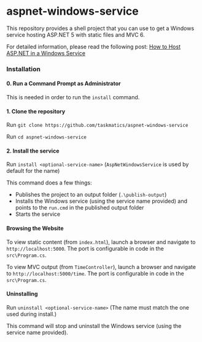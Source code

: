 aspnet-windows-service
=======

This repository provides a shell project that you can use to get a Windows service hosting ASP.NET 5 with static files and MVC 6.

For detailed information, please read the following post: [How to Host ASP.NET in a Windows Service](http://taskmatics.com/blog/host-asp-net-in-a-windows-service/)

### Installation

#### 0. Run a Command Prompt as Administrator
This is needed in order to run the `install` command.

#### 1. Clone the repository
Run `git clone https://github.com/taskmatics/aspnet-windows-service`

Run `cd aspnet-windows-service`

#### 2. Install the service
Run `install <optional-service-name>` (`AspNetWindowsService` is used by default for the name)

This command does a few things:
* Publishes the project to an output folder (`.\publish-output`)
* Installs the Windows service (using the service name provided) and points to the `run.cmd` in the published output folder
* Starts the service

#### Browsing the Website
To view static content (from `index.html`), launch a browser and navigate to `http://localhost:5000`. The port is configurable in code in the `src\Program.cs`.

To view MVC output (from `TimeController`), launch a browser and navigate to `http://localhost:5000/time`. The port is configurable in code in the `src\Program.cs`.

#### Uninstalling
Run `uninstall <optional-service-name>` (The name must match the one used during install.)

This command will stop and uninstall the Windows service (using the service name provided).